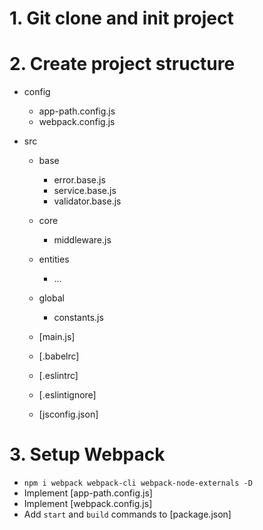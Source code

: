 # 1. Git clone and init project
# 2. Create project structure
  - config
    - app-path.config.js
    - webpack.config.js

  - src
    - base
      - error.base.js
      - service.base.js
      - validator.base.js

    - core
      - middleware.js

    - entities
      - ...

    - global
      - constants.js

    - [main.js]
    - [.babelrc]
    - [.eslintrc]
    - [.eslintignore]
    - [jsconfig.json]

# 3. Setup Webpack
  - `npm i webpack webpack-cli webpack-node-externals -D`
  - Implement [app-path.config.js]
  - Implement [webpack.config.js]
  - Add `start` and `build` commands to [package.json]